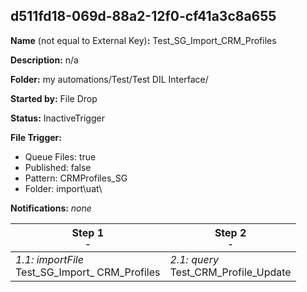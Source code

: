 ## d511fd18-069d-88a2-12f0-cf41a3c8a655

**Name** (not equal to External Key)**:** Test_SG_Import_CRM_Profiles

**Description:** n/a

**Folder:** my automations/Test/Test DIL Interface/

**Started by:** File Drop

**Status:** InactiveTrigger

**File Trigger:**

* Queue Files: true
* Published: false
* Pattern: CRMProfiles_SG
* Folder:  import\uat\

**Notifications:** _none_


| Step 1<br>_<small>-</small>_ | Step 2<br>_<small>-</small>_ |
| --- | --- |
| _1.1: importFile_<br>Test_SG_Import_ CRM_Profiles | _2.1: query_<br>Test_CRM_Profile_Update |
